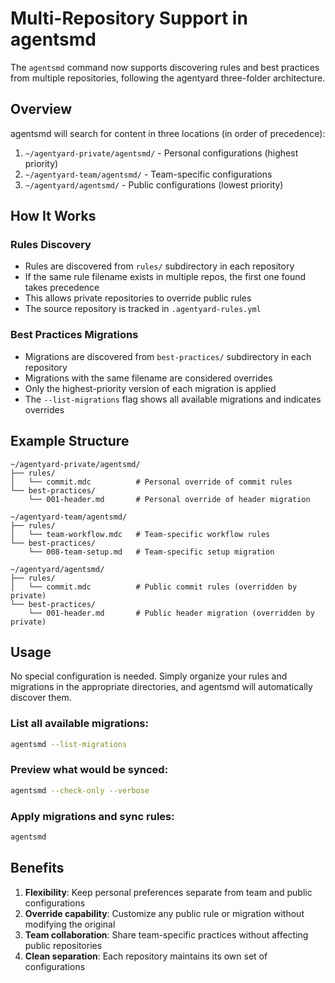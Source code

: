 # Multi-Repository Support in agentsmd

The `agentsmd` command now supports discovering rules and best practices from multiple repositories, following the agentyard three-folder architecture.

## Overview

agentsmd will search for content in three locations (in order of precedence):

1. `~/agentyard-private/agentsmd/` - Personal configurations (highest priority)
2. `~/agentyard-team/agentsmd/` - Team-specific configurations
3. `~/agentyard/agentsmd/` - Public configurations (lowest priority)

## How It Works

### Rules Discovery

- Rules are discovered from `rules/` subdirectory in each repository
- If the same rule filename exists in multiple repos, the first one found takes precedence
- This allows private repositories to override public rules
- The source repository is tracked in `.agentyard-rules.yml`

### Best Practices Migrations

- Migrations are discovered from `best-practices/` subdirectory in each repository
- Migrations with the same filename are considered overrides
- Only the highest-priority version of each migration is applied
- The `--list-migrations` flag shows all available migrations and indicates overrides

## Example Structure

```
~/agentyard-private/agentsmd/
├── rules/
│   └── commit.mdc          # Personal override of commit rules
└── best-practices/
    └── 001-header.md       # Personal override of header migration

~/agentyard-team/agentsmd/
├── rules/
│   └── team-workflow.mdc   # Team-specific workflow rules
└── best-practices/
    └── 008-team-setup.md   # Team-specific setup migration

~/agentyard/agentsmd/
├── rules/
│   └── commit.mdc          # Public commit rules (overridden by private)
└── best-practices/
    └── 001-header.md       # Public header migration (overridden by private)
```

## Usage

No special configuration is needed. Simply organize your rules and migrations in the appropriate directories, and agentsmd will automatically discover them.

### List all available migrations:
```bash
agentsmd --list-migrations
```

### Preview what would be synced:
```bash
agentsmd --check-only --verbose
```

### Apply migrations and sync rules:
```bash
agentsmd
```

## Benefits

1. **Flexibility**: Keep personal preferences separate from team and public configurations
2. **Override capability**: Customize any public rule or migration without modifying the original
3. **Team collaboration**: Share team-specific practices without affecting public repositories
4. **Clean separation**: Each repository maintains its own set of configurations